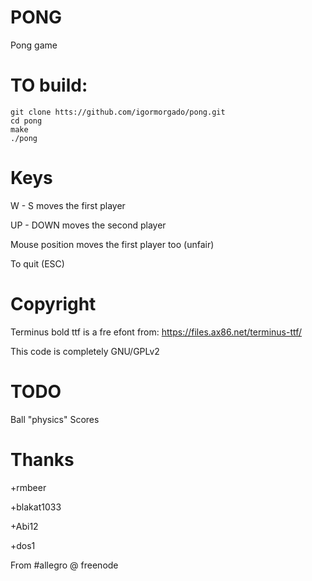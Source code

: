 PONG
====

Pong game


TO build:
=========

```
git clone htts://github.com/igormorgado/pong.git
cd pong
make
./pong
```

Keys
====

W - S moves the first player

UP - DOWN moves the second player

Mouse position moves the first player too (unfair)

To quit (ESC)


Copyright
=========

Terminus bold ttf is a fre efont from: https://files.ax86.net/terminus-ttf/

This code is completely GNU/GPLv2

TODO
====

Ball "physics"
Scores

Thanks
=====

+rmbeer

+blakat1033

+Abi12

+dos1

From #allegro @ freenode
